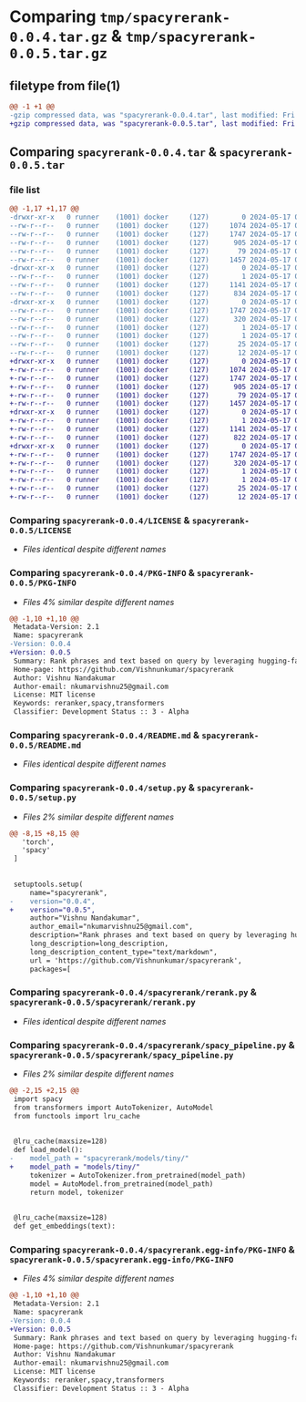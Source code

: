 # Comparing `tmp/spacyrerank-0.0.4.tar.gz` & `tmp/spacyrerank-0.0.5.tar.gz`

## filetype from file(1)

```diff
@@ -1 +1 @@
-gzip compressed data, was "spacyrerank-0.0.4.tar", last modified: Fri May 17 06:10:47 2024, max compression
+gzip compressed data, was "spacyrerank-0.0.5.tar", last modified: Fri May 17 06:16:00 2024, max compression
```

## Comparing `spacyrerank-0.0.4.tar` & `spacyrerank-0.0.5.tar`

### file list

```diff
@@ -1,17 +1,17 @@
-drwxr-xr-x   0 runner    (1001) docker     (127)        0 2024-05-17 06:10:47.062645 spacyrerank-0.0.4/
--rw-r--r--   0 runner    (1001) docker     (127)     1074 2024-05-17 06:10:34.000000 spacyrerank-0.0.4/LICENSE
--rw-r--r--   0 runner    (1001) docker     (127)     1747 2024-05-17 06:10:47.062645 spacyrerank-0.0.4/PKG-INFO
--rw-r--r--   0 runner    (1001) docker     (127)      905 2024-05-17 06:10:34.000000 spacyrerank-0.0.4/README.md
--rw-r--r--   0 runner    (1001) docker     (127)       79 2024-05-17 06:10:47.062645 spacyrerank-0.0.4/setup.cfg
--rw-r--r--   0 runner    (1001) docker     (127)     1457 2024-05-17 06:10:34.000000 spacyrerank-0.0.4/setup.py
-drwxr-xr-x   0 runner    (1001) docker     (127)        0 2024-05-17 06:10:47.062645 spacyrerank-0.0.4/spacyrerank/
--rw-r--r--   0 runner    (1001) docker     (127)        1 2024-05-17 06:10:34.000000 spacyrerank-0.0.4/spacyrerank/__init__.py
--rw-r--r--   0 runner    (1001) docker     (127)     1141 2024-05-17 06:10:34.000000 spacyrerank-0.0.4/spacyrerank/rerank.py
--rw-r--r--   0 runner    (1001) docker     (127)      834 2024-05-17 06:10:34.000000 spacyrerank-0.0.4/spacyrerank/spacy_pipeline.py
-drwxr-xr-x   0 runner    (1001) docker     (127)        0 2024-05-17 06:10:47.062645 spacyrerank-0.0.4/spacyrerank.egg-info/
--rw-r--r--   0 runner    (1001) docker     (127)     1747 2024-05-17 06:10:47.000000 spacyrerank-0.0.4/spacyrerank.egg-info/PKG-INFO
--rw-r--r--   0 runner    (1001) docker     (127)      320 2024-05-17 06:10:47.000000 spacyrerank-0.0.4/spacyrerank.egg-info/SOURCES.txt
--rw-r--r--   0 runner    (1001) docker     (127)        1 2024-05-17 06:10:47.000000 spacyrerank-0.0.4/spacyrerank.egg-info/dependency_links.txt
--rw-r--r--   0 runner    (1001) docker     (127)        1 2024-05-17 06:10:46.000000 spacyrerank-0.0.4/spacyrerank.egg-info/not-zip-safe
--rw-r--r--   0 runner    (1001) docker     (127)       25 2024-05-17 06:10:47.000000 spacyrerank-0.0.4/spacyrerank.egg-info/requires.txt
--rw-r--r--   0 runner    (1001) docker     (127)       12 2024-05-17 06:10:47.000000 spacyrerank-0.0.4/spacyrerank.egg-info/top_level.txt
+drwxr-xr-x   0 runner    (1001) docker     (127)        0 2024-05-17 06:16:00.112599 spacyrerank-0.0.5/
+-rw-r--r--   0 runner    (1001) docker     (127)     1074 2024-05-17 06:15:43.000000 spacyrerank-0.0.5/LICENSE
+-rw-r--r--   0 runner    (1001) docker     (127)     1747 2024-05-17 06:16:00.112599 spacyrerank-0.0.5/PKG-INFO
+-rw-r--r--   0 runner    (1001) docker     (127)      905 2024-05-17 06:15:43.000000 spacyrerank-0.0.5/README.md
+-rw-r--r--   0 runner    (1001) docker     (127)       79 2024-05-17 06:16:00.112599 spacyrerank-0.0.5/setup.cfg
+-rw-r--r--   0 runner    (1001) docker     (127)     1457 2024-05-17 06:15:43.000000 spacyrerank-0.0.5/setup.py
+drwxr-xr-x   0 runner    (1001) docker     (127)        0 2024-05-17 06:16:00.108600 spacyrerank-0.0.5/spacyrerank/
+-rw-r--r--   0 runner    (1001) docker     (127)        1 2024-05-17 06:15:43.000000 spacyrerank-0.0.5/spacyrerank/__init__.py
+-rw-r--r--   0 runner    (1001) docker     (127)     1141 2024-05-17 06:15:43.000000 spacyrerank-0.0.5/spacyrerank/rerank.py
+-rw-r--r--   0 runner    (1001) docker     (127)      822 2024-05-17 06:15:43.000000 spacyrerank-0.0.5/spacyrerank/spacy_pipeline.py
+drwxr-xr-x   0 runner    (1001) docker     (127)        0 2024-05-17 06:16:00.112599 spacyrerank-0.0.5/spacyrerank.egg-info/
+-rw-r--r--   0 runner    (1001) docker     (127)     1747 2024-05-17 06:16:00.000000 spacyrerank-0.0.5/spacyrerank.egg-info/PKG-INFO
+-rw-r--r--   0 runner    (1001) docker     (127)      320 2024-05-17 06:16:00.000000 spacyrerank-0.0.5/spacyrerank.egg-info/SOURCES.txt
+-rw-r--r--   0 runner    (1001) docker     (127)        1 2024-05-17 06:16:00.000000 spacyrerank-0.0.5/spacyrerank.egg-info/dependency_links.txt
+-rw-r--r--   0 runner    (1001) docker     (127)        1 2024-05-17 06:15:59.000000 spacyrerank-0.0.5/spacyrerank.egg-info/not-zip-safe
+-rw-r--r--   0 runner    (1001) docker     (127)       25 2024-05-17 06:16:00.000000 spacyrerank-0.0.5/spacyrerank.egg-info/requires.txt
+-rw-r--r--   0 runner    (1001) docker     (127)       12 2024-05-17 06:16:00.000000 spacyrerank-0.0.5/spacyrerank.egg-info/top_level.txt
```

### Comparing `spacyrerank-0.0.4/LICENSE` & `spacyrerank-0.0.5/LICENSE`

 * *Files identical despite different names*

### Comparing `spacyrerank-0.0.4/PKG-INFO` & `spacyrerank-0.0.5/PKG-INFO`

 * *Files 4% similar despite different names*

```diff
@@ -1,10 +1,10 @@
 Metadata-Version: 2.1
 Name: spacyrerank
-Version: 0.0.4
+Version: 0.0.5
 Summary: Rank phrases and text based on query by leveraging hugging-face models.
 Home-page: https://github.com/Vishnunkumar/spacyrerank
 Author: Vishnu Nandakumar
 Author-email: nkumarvishnu25@gmail.com
 License: MIT license
 Keywords: reranker,spacy,transformers
 Classifier: Development Status :: 3 - Alpha
```

### Comparing `spacyrerank-0.0.4/README.md` & `spacyrerank-0.0.5/README.md`

 * *Files identical despite different names*

### Comparing `spacyrerank-0.0.4/setup.py` & `spacyrerank-0.0.5/setup.py`

 * *Files 2% similar despite different names*

```diff
@@ -8,15 +8,15 @@
   'torch',
   'spacy'
 ]
 
 
 setuptools.setup(
     name="spacyrerank",
-    version="0.0.4",
+    version="0.0.5",
     author="Vishnu Nandakumar",
     author_email="nkumarvishnu25@gmail.com",
     description="Rank phrases and text based on query by leveraging hugging-face models.",
     long_description=long_description,
     long_description_content_type="text/markdown",
     url = 'https://github.com/Vishnunkumar/spacyrerank',
     packages=[
```

### Comparing `spacyrerank-0.0.4/spacyrerank/rerank.py` & `spacyrerank-0.0.5/spacyrerank/rerank.py`

 * *Files identical despite different names*

### Comparing `spacyrerank-0.0.4/spacyrerank/spacy_pipeline.py` & `spacyrerank-0.0.5/spacyrerank/spacy_pipeline.py`

 * *Files 2% similar despite different names*

```diff
@@ -2,15 +2,15 @@
 import spacy
 from transformers import AutoTokenizer, AutoModel
 from functools import lru_cache
 
 
 @lru_cache(maxsize=128)
 def load_model():
-    model_path = "spacyrerank/models/tiny/"
+    model_path = "models/tiny/"
     tokenizer = AutoTokenizer.from_pretrained(model_path)
     model = AutoModel.from_pretrained(model_path)
     return model, tokenizer
 
 
 @lru_cache(maxsize=128)
 def get_embeddings(text):
```

### Comparing `spacyrerank-0.0.4/spacyrerank.egg-info/PKG-INFO` & `spacyrerank-0.0.5/spacyrerank.egg-info/PKG-INFO`

 * *Files 4% similar despite different names*

```diff
@@ -1,10 +1,10 @@
 Metadata-Version: 2.1
 Name: spacyrerank
-Version: 0.0.4
+Version: 0.0.5
 Summary: Rank phrases and text based on query by leveraging hugging-face models.
 Home-page: https://github.com/Vishnunkumar/spacyrerank
 Author: Vishnu Nandakumar
 Author-email: nkumarvishnu25@gmail.com
 License: MIT license
 Keywords: reranker,spacy,transformers
 Classifier: Development Status :: 3 - Alpha
```

